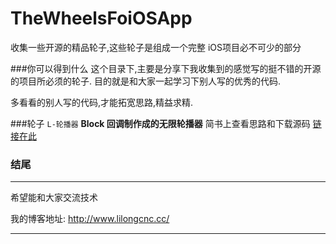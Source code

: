 # TheWheelsFoiOSApp
收集一些开源的精品轮子,这些轮子是组成一个完整 iOS项目必不可少的部分

###你可以得到什么
这个目录下,主要是分享下我收集到的感觉写的挺不错的开源的项目所必须的轮子. 目的就是和大家一起学习下别人写的优秀的代码.

多看看的别人写的代码,才能拓宽思路,精益求精.


###轮子
`L-轮播器`
**Block 回调制作成的无限轮播器** 简书上查看思路和下载源码  [链接在此](http://www.jianshu.com/p/c854f89d8be0)


### 结尾
---
希望能和大家交流技术

我的博客地址: <http://www.lilongcnc.cc/>

---
